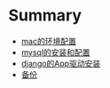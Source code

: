 # Summary

* [mac的环境配置](README.md)
* [mysql的安装和配置](chapter1.md)
* [django的App驱动安装](djangode-app-qu-dong-an-zhuang.md)
* [备份](bei-fen.md)

